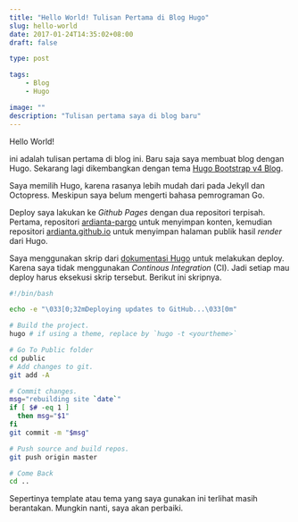 ```yaml
---
title: "Hello World! Tulisan Pertama di Blog Hugo"
slug: hello-world
date: 2017-01-24T14:35:02+08:00
draft: false

type: post

tags:
    - Blog
    - Hugo

image: ""
description: "Tulisan pertama saya di blog baru"
---
```


Hello World!

ini adalah tulisan pertama di blog ini. Baru saja saya membuat blog
dengan Hugo. Sekarang lagi dikembangkan dengan tema [Hugo Bootstrap v4 Blog](https://github.com/alanorth/hugo-theme-bootstrap4-blog).

Saya memilih Hugo, karena rasanya lebih mudah dari pada Jekyll dan Octopress.
Meskipun saya belum mengerti bahasa pemrograman Go.

Deploy saya lakukan ke _Github Pages_ dengan dua repositori terpisah. Pertama,
repositori [ardianta-pargo](https://github.com/ardianta/ardianta-pargo) untuk
menyimpan konten, kemudian repositori [ardianta.github.io](https://github.com/ardianta/ardianta.github.io)
untuk menyimpan halaman publik hasil _render_ dari Hugo.

Saya menggunakan skrip dari [dokumentasi Hugo](https://gohugo.io/tutorials/github-pages-blog/) untuk melakukan deploy.
Karena saya tidak menggunakan _Continous Integration_ (CI). Jadi setiap
mau deploy harus eksekusi skrip tersebut. Berikut ini skripnya.

```bash
#!/bin/bash

echo -e "\033[0;32mDeploying updates to GitHub...\033[0m"

# Build the project.
hugo # if using a theme, replace by `hugo -t <yourtheme>`

# Go To Public folder
cd public
# Add changes to git.
git add -A

# Commit changes.
msg="rebuilding site `date`"
if [ $# -eq 1 ]
  then msg="$1"
fi
git commit -m "$msg"

# Push source and build repos.
git push origin master

# Come Back
cd ..

```

Sepertinya template atau tema yang saya gunakan ini terlihat masih berantakan.
Mungkin nanti, saya akan perbaiki.
